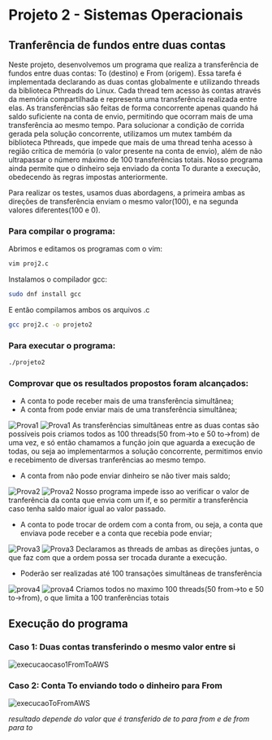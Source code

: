 # Projeto 2 - Sistemas Operacionais
## Tranferência de fundos entre duas contas

Neste projeto, desenvolvemos um programa que realiza a transferência de fundos entre duas contas: To (destino) e From (origem). Essa tarefa é implementada declarando as duas contas globalmente e utilizando threads da biblioteca Pthreads do Linux. Cada thread tem acesso às contas através da memória compartilhada e representa uma transferência realizada entre elas. As transferências são feitas de forma concorrente apenas quando há saldo suficiente na conta de envio, permitindo que ocorram mais de uma transferência ao mesmo tempo. Para solucionar a condição de corrida gerada pela solução concorrente, utilizamos um mutex também da biblioteca Pthreads, que impede que mais de uma thread tenha acesso à região crítica de memória (o valor presente na conta de envio), além de não ultrapassar o número máximo de 100 transferências totais. Nosso programa ainda permite que o dinheiro seja enviado da conta To durante a execução, obedecendo às regras impostas anteriormente.

Para realizar os testes, usamos duas abordagens, a primeira ambas as direções de transferência enviam o mesmo valor(100), e na segunda valores diferentes(100 e 0).

### Para compilar o programa: 
Abrimos e editamos os programas com o vim:
```bash
vim proj2.c
```
Instalamos o compilador gcc:
```bash
sudo dnf install gcc
```
E então compilamos ambos os arquivos .c
```bash
gcc proj2.c -o projeto2
```

### Para executar o programa:
```bash
./projeto2
```
### Comprovar que os resultados propostos foram alcançados:

- A conta to pode receber mais de uma transferência simultânea;
- A conta from pode enviar mais de uma transferência simultânea;

<img src="https://i.imgur.com/3RZm2oE.png" alt="Prova1">
<img src="https://i.imgur.com/Si5SOh7.png" alt="Prova1">
As transferências simultâneas entre as duas contas são possíveis pois criamos todos as 100 threads(50 from->to e 50 to->from) de uma vez, e só então chamamos a função join que aguarda a execução de todas, ou seja ao implementarmos a solução concorrente, permitimos envio e recebimento de diversas tranferências ao mesmo tempo.
  
- A conta from não pode enviar dinheiro se não tiver mais saldo;
<img src="https://i.imgur.com/YZUKvWC.png" alt="Prova2">
<img src=" https://i.imgur.com/AW8Yxnf.png" alt="Prova2">
Nosso programa impede isso ao verificar o valor de tranferência da conta que envia com um if, e so permitir a transferência caso tenha saldo maior igual ao valor passado.
  
- A conta to pode trocar de ordem com a conta from, ou seja, a conta que enviava pode
receber e a conta que recebia pode enviar;
<img src="https://i.imgur.com/3RZm2oE.png" alt="Prova3">
<img src="https://i.imgur.com/Si5SOh7.png" alt="Prova3">
Declaramos as threads de ambas as direções juntas, o que faz com que a ordem possa ser trocada durante a execução.

- Poderão ser realizadas até 100 transações simultâneas de transferência
<img src="https://i.imgur.com/16JuIwX.png" alt="prova4">
<img src="https://i.imgur.com/wlGxEHT.png" alt="prova4">
Criamos todos no maximo 100 threads(50 from->to e 50 to->from), o que limita a 100 tranferências totais

## Execução do programa
### Caso 1: Duas contas transferindo o mesmo valor entre si
<img src="https://i.imgur.com/wlGxEHT.png" alt="execucaocaso1FromToAWS">

### Caso 2: Conta To enviando todo o dinheiro para From
<img src="https://i.imgur.com/7OI4xQP.png" alt="execucaoToFromAWS">

*resultado depende do valor que é transferido de to para from e de from para to*
